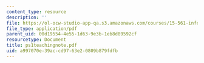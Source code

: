 ```yaml
---
content_type: resource
description: ''
file: https://ol-ocw-studio-app-qa.s3.amazonaws.com/courses/15-561-information-technology-essentials-spring-2005/a997070e39accd9763e20809b879fdfb_ps1teachingnote.pdf
file_type: application/pdf
parent_uid: 00d19554-4e55-1d63-9e3b-1eb8d89592cf
resourcetype: Document
title: ps1teachingnote.pdf
uid: a997070e-39ac-cd97-63e2-0809b879fdfb
---
```

